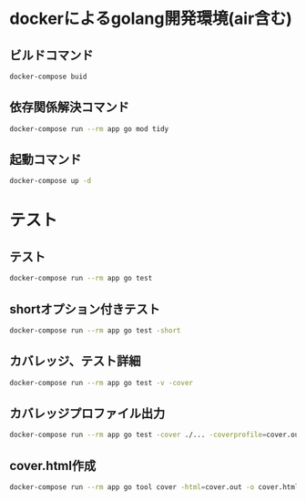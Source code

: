# dockerによるgolang開発環境(air含む)

## ビルドコマンド
~~~bash
docker-compose buid
~~~

## 依存関係解決コマンド
~~~bash
docker-compose run --rm app go mod tidy
~~~

## 起動コマンド
~~~bash
docker-compose up -d
~~~

# テスト
## テスト
~~~bash
docker-compose run --rm app go test
~~~

## shortオプション付きテスト
~~~bash
docker-compose run --rm app go test -short
~~~

## カバレッジ、テスト詳細
~~~bash
docker-compose run --rm app go test -v -cover
~~~

## カバレッジプロファイル出力
~~~bash
docker-compose run --rm app go test -cover ./... -coverprofile=cover.out
~~~

## cover.html作成
~~~bash
docker-compose run --rm app go tool cover -html=cover.out -o cover.html
~~~